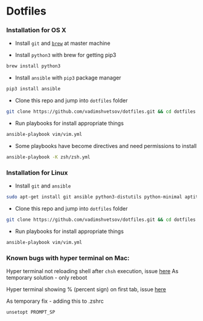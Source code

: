 # Dotfiles

### Installation for OS X

- Install `git` and [`brew`](https://brew.sh/) at master machine

- Install `python3` with brew for getting pip3

```sh
brew install python3
```

- Install `ansible` with `pip3` package manager

```sh
pip3 install ansible
```

- Clone this repo and jump into `dotfiles` folder
```sh
git clone https://github.com/vadimshvetsov/dotfiles.git && cd dotfiles
```
- Run playbooks for install appropriate things

```sh
ansible-playbook vim/vim.yml
```

- Some playbooks have become directives and need permissions to install

```sh
ansible-playbook -K zsh/zsh.yml
```

### Installation for Linux

- Install `git` and `ansible`

```sh
sudo apt-get install git ansible python3-distutils python-minimal aptitude -y
```

- Clone this repo and jump into `dotfiles` folder

```sh
git clone https://github.com/vadimshvetsov/dotfiles.git && cd dotfiles
```
- Run playbooks for install appropriate things

```sh
ansible-playbook vim/vim.yml
```

### Known bugs with hyper terminal on Mac:

Hyper terminal not reloading shell after `chsh` execution, issue [here](https://github.com/zeit/hyper/issues/81)
As temporary solution - only reboot

Hyper terminal showing % (percent sign) on first tab, issue [here](https://github.com/zeit/hyper/issues/2144)

As temporary fix - adding this to .zshrc
```sh
unsetopt PROMPT_SP
```
